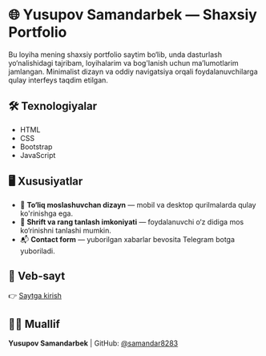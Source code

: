 # 🌐 Yusupov Samandarbek — Shaxsiy Portfolio

Bu loyiha mening shaxsiy portfolio saytim bo‘lib, unda dasturlash yo‘nalishidagi tajribam, loyihalarim va bog'lanish uchun ma’lumotlarim jamlangan. Minimalist dizayn va oddiy navigatsiya orqali foydalanuvchilarga qulay interfeys taqdim etilgan.

## 🛠 Texnologiyalar

- HTML
- CSS
- Bootstrap
- JavaScript

## 🖥 Xususiyatlar

- 📱 **To‘liq moslashuvchan dizayn** — mobil va desktop qurilmalarda qulay ko'rinishga ega.
- 🎨 **Shrift va rang tanlash imkoniyati** — foydalanuvchi o‘z didiga mos ko‘rinishni tanlashi mumkin.
- 📬 **Contact form** — yuborilgan xabarlar bevosita Telegram botga yuboriladi.

## 🔗 Veb-sayt

👉 [Saytga kirish](https://yusupov-samandarbek.netlify.app)

## 👨‍💻 Muallif

**Yusupov Samandarbek** | GitHub: [@samandar8283](https://github.com/samandar8283)

